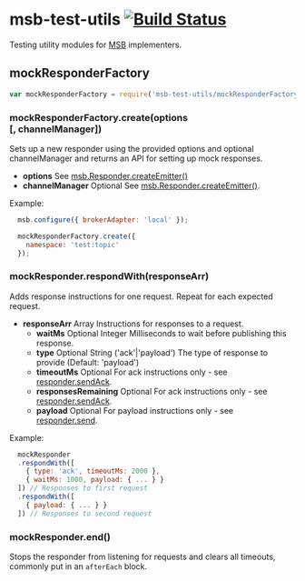 # msb-test-utils [![Build Status](https://travis-ci.org/tcdl/msb-test-utils.svg)](https://travis-ci.org/tcdl/msb-test-utils)
Testing utility modules for [MSB](https://github.com/tcdl/msb) implementers.

## mockResponderFactory

```js
var mockResponderFactory = require('msb-test-utils/mockResponderFactory');
```

### mockResponderFactory.create(options<br/>[, channelManager])

Sets up a new responder using the provided options and optional channelManager and returns an API for setting up mock responses.

- **options** See [msb.Responder.createEmitter()](https://github.com/tcdl/msb#respondercreateemitteroptions-channelmanager)
- **channelManager** Optional See [msb.Responder.createEmitter()](https://github.com/tcdl/msb#respondercreateemitteroptions-channelmanager).

Example:

```js
  msb.configure({ brokerAdapter: 'local' });

  mockResponderFactory.create({
    namespace: 'test:topic'
  });
```

### mockResponder.respondWith(responseArr)

Adds response instructions for one request. Repeat for each expected request.

- **responseArr** Array Instructions for responses to a request.
  - **waitMs** Optional Integer Milliseconds to wait before publishing this response.
  - **type** Optional String ('ack'|'payload') The type of response to provide (Default: 'payload')
  - **timeoutMs** Optional For ack instructions only - see [responder.sendAck](https://github.com/tcdl/msb#respondersendacktimeoutms-responsesremaining-cb).
  - **responsesRemaining** Optional For ack instructions only - see [responder.sendAck](https://github.com/tcdl/msb#respondersendacktimeoutms-responsesremaining-cb).
  - **payload** Optional For payload instructions only - see [responder.send](https://github.com/tcdl/msb#respondersendpayload-cb).

Example:

```js
  mockResponder
  .respondWith([
    { type: 'ack', timeoutMs: 2000 },
    { waitMs: 1000, payload: { ... } }
  ]) // Responses to first request
  .respondWith([
    { payload: { ... } }
  ]) // Responses to second request
```

### mockResponder.end()

Stops the responder from listening for requests and clears all timeouts, commonly put in an `afterEach` block.
